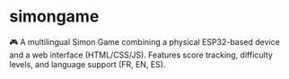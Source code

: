 # simongame
🎮 A multilingual Simon Game combining a physical ESP32-based device and a web interface (HTML/CSS/JS). Features score tracking, difficulty levels, and language support (FR, EN, ES).
